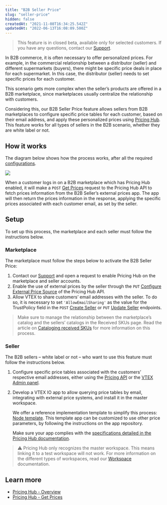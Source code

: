 ```yaml
---
title: "B2B Seller Price"
slug: "seller-price"
hidden: false
createdAt: "2021-11-08T16:34:25.542Z"
updatedAt: "2022-06-13T16:08:09.500Z"
---
```


> This feature is in closed beta, available only for selected customers. If you have any questions, contact our [Support](https://support.vtex.com/hc/en-us/requests).

In B2B commerce, it is often necessary to offer personalized prices. For example, in the commercial relationship between a distributor (seller) and different supermarkets (buyers), there might be specific price deals in place for each supermarket. In this case, the distributor (seller) needs to set specific prices for each customer.

This scenario gets more complex when the seller’s products are offered in a B2B marketplace, since marketplaces usually centralize the relationship with customers.

Considering this, our B2B Seller Price feature allows sellers from B2B marketplaces to configure specific price tables for each customer, based on their email address, and apply these personalized prices using [Pricing Hub](https://developers.vtex.com/docs/guides/pricing-hub-overview). This feature works for all types of sellers in the B2B scenario, whether they are white label or not.

## How it works

The diagram below shows how the process works, after all the required [configurations](#setup).

![](https://user-images.githubusercontent.com/77292838/212167865-3a63bd16-669d-47ed-a6d5-5da730a052a9.png)

When a customer logs in on a B2B marketplace which has Pricing Hub enabled, it will make a `POST` [Get Prices](https://developers.vtex.com/docs/api-reference/pricing-hub#post-/api/pricing-hub/prices) request to the Pricing Hub API to fetch prices information from the B2B Seller’s external prices app. The app will then return the prices information in the response, applying the specific prices associated with each customer email, as set by the seller.

## Setup

To set up this process, the marketplace and each seller must follow the instructions below.

### Marketplace

The marketplace must follow the steps below to activate the B2B Seller Price:

1. Contact our [Support](https://support.vtex.com/hc/en-us/requests) and open a request to enable Pricing Hub on the marketplace and seller accounts.
2. Enable the use of external prices by the seller through the `PUT` [Configure External Price Source](https://developers.vtex.com/docs/api-reference/pricing-hub#put-/config) of the Pricing Hub API.
3. Allow VTEX to share customers’ email addresses with the seller. To do so, it is necessary to set `'AllowEmailSharing'` as the value for the TrustPolicy field in the `POST` [Create Seller](https://developers.vtex.com/docs/api-reference/marketplace-apis#post-/-accountName-.-environment-.com.br/api/seller-register/pvt/sellers) or `PUT` [Update Seller](https://developers.vtex.com/docs/api-reference/marketplace-apis#patch-/-accountName-.-environment-.com.br/api/seller-register/pvt/sellers/-sellerId-) endpoints.

> Make sure to manage the relationship between the marketplace’s catalog and the sellers’ catalogs in the Received SKUs page. Read the article on [Cataloging received SKUs](https://help.vtex.com/en/tutorial/manual-sku-cataloging--tutorials_396) for more information on this process.

### Seller

The B2B sellers – white label or not – who want to use this feature must follow the instructions below.

1. Configure specific price tables associated with the customers’ respective email addresses, either using the [Pricing API](https://developers.vtex.com/docs/guides/pricing-api-overview) or the [VTEX Admin panel](https://help.vtex.com/en/tutorial/configurar-price-tables-especificas--5S9oDOMHNmY4K0kAewAiWY).
2. Develop a VTEX IO app to allow querying price tables by email, integrating with external price systems, and install it in the master workspace.

   We offer a reference implementation template to simplify this process: [Node template](https://github.com/vtex/unilever-external-prices-node). This template app can be customized to use other price parameters, by following the instructions on the app repository.

   Make sure your app complies with the [specifications detailed in the Pricing Hub documentation](https://developers.vtex.com/docs/guides/pricing-hub-overview#specifications).

>⚠️ Pricing Hub only recognizes the master workspace. This means linking it to a test workspace will not work. For more information on the different types of workspaces, read our [Workspace](https://developers.vtex.com/vtex-developer-docs/docs/vtex-io-documentation-workspace) documentation.

## Learn more

- [Pricing Hub - Overview](https://developers.vtex.com/docs/guides/pricing-hub-overview)
- [Pricing Hub - Get Prices](https://developers.vtex.com/docs/api-reference/pricing-hub#post-/api/pricing-hub/prices)
